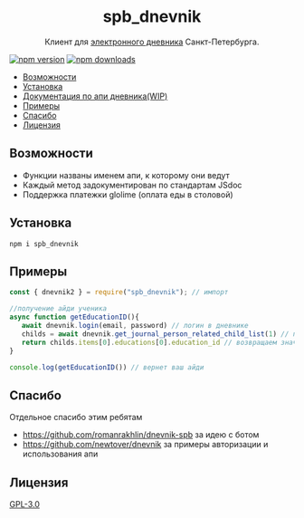 <h1 align="center">
   <b>
        <a>spb_dnevnik</a><br>
    </b>
</h1>

<p align="center">Клиент для <a href = "https://dnevnik2.petersburgedu.ru/">электронного дневника</a> Санкт-Петербурга.</p>

[![npm version](https://img.shields.io/npm/v/spb_dnevnik)](https://www.npmjs.org/package/spb_dnevnik)
[![npm downloads](https://img.shields.io/npm/dm/spb_dnevnik)](https://npm-stat.com/charts.html?package=spb_dnevnik)

- [Возможности](#возможности)
- [Установка](#установка)
- [Документация по апи дневника(WIP)](https://mikhaillav.github.io/dnevnik2_docs/)
- [Примеры](#примеры)
- [Спасибо](#спасибо)
- [Лицензия](#лицензия)

## Возможности
   - Функции названы именем апи, к которому они ведут
   - Каждый метод задокументирован по стандартам JSdoc
   - Поддержка платежки glolime (оплата еды в столовой)
   
## Установка
``` 
npm i spb_dnevnik
```
## Примеры
```js
const { dnevnik2 } = require("spb_dnevnik"); // импорт 

//получение айди ученика
async function getEducationID(){
   await dnevnik.login(email, password) // логин в дневнике
   childs = await dnevnik.get_journal_person_related_child_list(1) // получение списка детей (если родитель) и самого себя (если ученик)
   return childs.items[0].educations[0].education_id // возвращаем значение функции
}

console.log(getEducationID()) // вернет ваш айди

```

## Спасибо
Отдельное спасибо этим ребятам
- https://github.com/romanrakhlin/dnevnik-spb за идею с ботом
- https://github.com/newtover/dnevnik за примеры авторизации и использования апи

## Лицензия

[GPL-3.0](https://ru.wikipedia.org/wiki/GNU_General_Public_License#GPL_v3)

